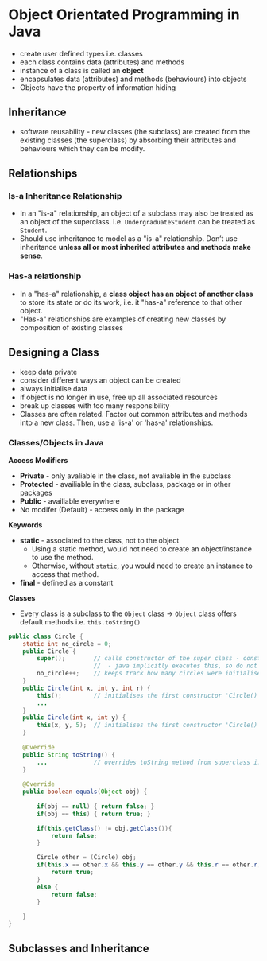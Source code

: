 # Object Orientated Programming in Java

- create user defined types i.e. classes
- each class contains data (attributes) and methods
- instance of a class is called an **object**
- encapsulates data (attributes) and methods (behaviours) into objects
- Objects have the property of information hiding

## Inheritance

- software reusability - new classes (the subclass) are created from the existing classes (the superclass) by absorbing their attributes and behaviours which they can be modify.

## Relationships

 ### Is-a Inheritance Relationship

- In an "is-a" relationship, an object of a subclass may also be treated as an object of the superclass. i.e. `UndergraduateStudent` can be treated as `Student`.
- Should use inheritance to model as a "is-a" relationship. Don’t use inheritance **unless all or most inherited attributes and	methods make sense**.

### Has-a relationship

- In a "has-a" relationship, a **class object has an object of another class** to store its state or do its work, i.e. it "has-a" reference to that other object.
- "Has-a" relationships are examples of creating new classes by composition of existing classes

## Designing a Class

- keep data private
- consider different ways an object can be created
- always initialise data
- if object is no longer in use, free up all associated resources
- break up classes with too many responsibility
- Classes are often related. Factor out common attributes and methods into a new class. Then, use a 'is-a' or 'has-a' relationships.

### Classes/Objects in Java

**Access Modifiers**

- **Private** - only avaliable in the class, not avaliable in the subclass
- **Protected** - availiable in the class, subclass, package or in other packages
- **Public** - availiable everywhere
- No modifer (Default) - access only in the package

**Keywords**

- **static** - associated to the class, not to the object
  - Using a static method, would not need to create an object/instance to use the method.
  - Otherwise, without `static`, you would need to create an instance to access that method.
- **final** - defined as a constant

**Classes**

- Every class is a subclass to the `Object` class -> `Object` class offers default methods i.e. `this.toString()`

```java
public class Circle {
    static int no_circle = 0;
    public Circle {
        super();		// calls constructor of the super class - constructs class 'Object' instance
        				// 	- java implicitly executes this, so do not need to write
        no_circle++;	// keeps track how many circles were initialised due to 'static' keyword
    }
    public Circle(int x, int y, int r) {
        this();			// initialises the first constructor 'Circle()'
        ...
    }
    public Circle(int x, int y) {
        this(x, y, 5);	// initialises the first constructor 'Circle()'
    }
    
    @Override
    public String toString() {
        ...				// overrides toString method from superclass i.e. class 'Object'
    }
    
    @Override
    public boolean equals(Object obj) {
   
        if(obj == null) { return false; }
        if(obj == this) { return true; }

        if(this.getClass() != obj.getClass()){
            return false;
        }

        Circle other = (Circle) obj;
        if(this.x == other.x && this.y == other.y && this.r == other.r){
            return true;
        }
        else {
            return false;
        }
         
    }
}
```

## Subclasses and Inheritance

